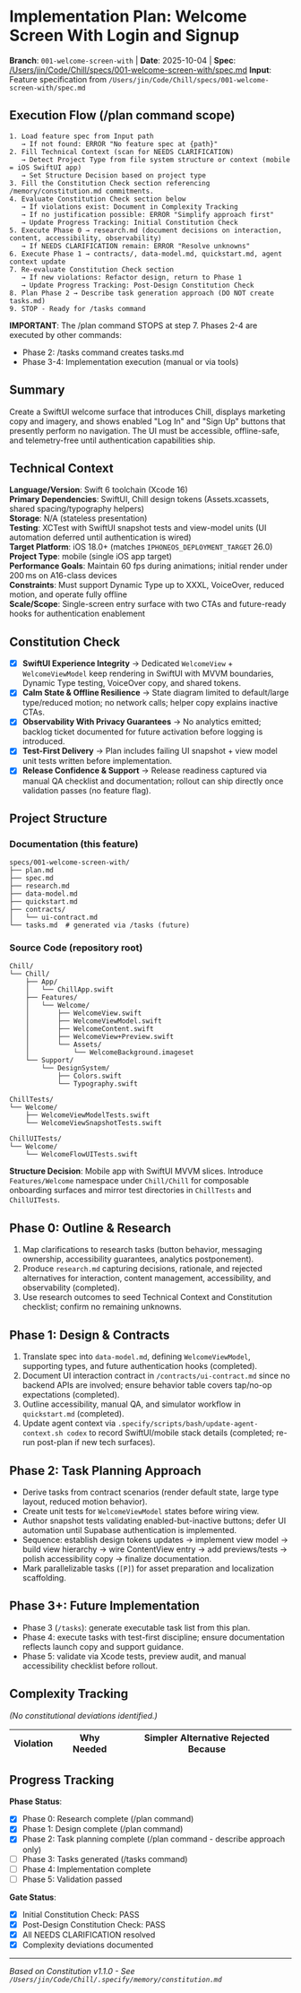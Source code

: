 # Implementation Plan: Welcome Screen With Login and Signup

**Branch**: `001-welcome-screen-with` | **Date**: 2025-10-04 | **Spec**: [/Users/jin/Code/Chill/specs/001-welcome-screen-with/spec.md](/Users/jin/Code/Chill/specs/001-welcome-screen-with/spec.md)
**Input**: Feature specification from `/Users/jin/Code/Chill/specs/001-welcome-screen-with/spec.md`

## Execution Flow (/plan command scope)
```
1. Load feature spec from Input path
   → If not found: ERROR "No feature spec at {path}"
2. Fill Technical Context (scan for NEEDS CLARIFICATION)
   → Detect Project Type from file system structure or context (mobile = iOS SwiftUI app)
   → Set Structure Decision based on project type
3. Fill the Constitution Check section referencing /memory/constitution.md commitments.
4. Evaluate Constitution Check section below
   → If violations exist: Document in Complexity Tracking
   → If no justification possible: ERROR "Simplify approach first"
   → Update Progress Tracking: Initial Constitution Check
5. Execute Phase 0 → research.md (document decisions on interaction, content, accessibility, observability)
   → If NEEDS CLARIFICATION remain: ERROR "Resolve unknowns"
6. Execute Phase 1 → contracts/, data-model.md, quickstart.md, agent context update
7. Re-evaluate Constitution Check section
   → If new violations: Refactor design, return to Phase 1
   → Update Progress Tracking: Post-Design Constitution Check
8. Plan Phase 2 → Describe task generation approach (DO NOT create tasks.md)
9. STOP - Ready for /tasks command
```

**IMPORTANT**: The /plan command STOPS at step 7. Phases 2-4 are executed by other commands:
- Phase 2: /tasks command creates tasks.md
- Phase 3-4: Implementation execution (manual or via tools)

## Summary
Create a SwiftUI welcome surface that introduces Chill, displays marketing copy and imagery, and shows enabled "Log In" and "Sign Up" buttons that presently perform no navigation. The UI must be accessible, offline-safe, and telemetry-free until authentication capabilities ship.

## Technical Context
**Language/Version**: Swift 6 toolchain (Xcode 16)  
**Primary Dependencies**: SwiftUI, Chill design tokens (Assets.xcassets, shared spacing/typography helpers)  
**Storage**: N/A (stateless presentation)  
**Testing**: XCTest with SwiftUI snapshot tests and view-model units (UI automation deferred until authentication is wired)  
**Target Platform**: iOS 18.0+ (matches `IPHONEOS_DEPLOYMENT_TARGET` 26.0)  
**Project Type**: mobile (single iOS app target)  
**Performance Goals**: Maintain 60 fps during animations; initial render under 200 ms on A16-class devices  
**Constraints**: Must support Dynamic Type up to XXXL, VoiceOver, reduced motion, and operate fully offline  
**Scale/Scope**: Single-screen entry surface with two CTAs and future-ready hooks for authentication enablement

## Constitution Check
- [x] **SwiftUI Experience Integrity** → Dedicated `WelcomeView` + `WelcomeViewModel` keep rendering in SwiftUI with MVVM boundaries, Dynamic Type testing, VoiceOver copy, and shared tokens.
- [x] **Calm State & Offline Resilience** → State diagram limited to default/large type/reduced motion; no network calls; helper copy explains inactive CTAs.
- [x] **Observability With Privacy Guarantees** → No analytics emitted; backlog ticket documented for future activation before logging is introduced.
- [x] **Test-First Delivery** → Plan includes failing UI snapshot + view model unit tests written before implementation.
- [x] **Release Confidence & Support** → Release readiness captured via manual QA checklist and documentation; rollout can ship directly once validation passes (no feature flag).

## Project Structure

### Documentation (this feature)
```
specs/001-welcome-screen-with/
├── plan.md
├── spec.md
├── research.md
├── data-model.md
├── quickstart.md
├── contracts/
│   └── ui-contract.md
└── tasks.md  # generated via /tasks (future)
```

### Source Code (repository root)
```
Chill/
└── Chill/
    ├── App/
    │   └── ChillApp.swift
    ├── Features/
    │   └── Welcome/
    │       ├── WelcomeView.swift
    │       ├── WelcomeViewModel.swift
    │       ├── WelcomeContent.swift
    │       ├── WelcomeView+Preview.swift
    │       └── Assets/
    │           └── WelcomeBackground.imageset
    └── Support/
        └── DesignSystem/
            ├── Colors.swift
            └── Typography.swift

ChillTests/
└── Welcome/
    ├── WelcomeViewModelTests.swift
    └── WelcomeViewSnapshotTests.swift

ChillUITests/
└── Welcome/
    └── WelcomeFlowUITests.swift
```

**Structure Decision**: Mobile app with SwiftUI MVVM slices. Introduce `Features/Welcome` namespace under `Chill/Chill` for composable onboarding surfaces and mirror test directories in `ChillTests` and `ChillUITests`.

## Phase 0: Outline & Research
1. Map clarifications to research tasks (button behavior, messaging ownership, accessibility guarantees, analytics postponement).
2. Produce `research.md` capturing decisions, rationale, and rejected alternatives for interaction, content management, accessibility, and observability (completed).
3. Use research outcomes to seed Technical Context and Constitution checklist; confirm no remaining unknowns.

## Phase 1: Design & Contracts
1. Translate spec into `data-model.md`, defining `WelcomeViewModel`, supporting types, and future authentication hooks (completed).
2. Document UI interaction contract in `/contracts/ui-contract.md` since no backend APIs are involved; ensure behavior table covers tap/no-op expectations (completed).
3. Outline accessibility, manual QA, and simulator workflow in `quickstart.md` (completed).
4. Update agent context via `.specify/scripts/bash/update-agent-context.sh codex` to record SwiftUI/mobile stack details (completed; re-run post-plan if new tech surfaces).

## Phase 2: Task Planning Approach
- Derive tasks from contract scenarios (render default state, large type layout, reduced motion behavior).
- Create unit tests for `WelcomeViewModel` states before wiring view.
- Author snapshot tests validating enabled-but-inactive buttons; defer UI automation until Supabase authentication is implemented.
- Sequence: establish design tokens updates → implement view model → build view hierarchy → wire ContentView entry → add previews/tests → polish accessibility copy → finalize documentation.
- Mark parallelizable tasks (`[P]`) for asset preparation and localization scaffolding.

## Phase 3+: Future Implementation
- Phase 3 (`/tasks`): generate executable task list from this plan.
- Phase 4: execute tasks with test-first discipline; ensure documentation reflects launch copy and support guidance.
- Phase 5: validate via Xcode tests, preview audit, and manual accessibility checklist before rollout.

## Complexity Tracking
*(No constitutional deviations identified.)*

| Violation | Why Needed | Simpler Alternative Rejected Because |
|-----------|------------|-------------------------------------|

## Progress Tracking

**Phase Status**:
- [x] Phase 0: Research complete (/plan command)
- [x] Phase 1: Design complete (/plan command)
- [x] Phase 2: Task planning complete (/plan command - describe approach only)
- [ ] Phase 3: Tasks generated (/tasks command)
- [ ] Phase 4: Implementation complete
- [ ] Phase 5: Validation passed

**Gate Status**:
- [x] Initial Constitution Check: PASS
- [x] Post-Design Constitution Check: PASS
- [x] All NEEDS CLARIFICATION resolved
- [x] Complexity deviations documented

---
*Based on Constitution v1.1.0 - See `/Users/jin/Code/Chill/.specify/memory/constitution.md`*
